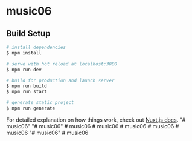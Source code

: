 # music06

## Build Setup

```bash
# install dependencies
$ npm install

# serve with hot reload at localhost:3000
$ npm run dev

# build for production and launch server
$ npm run build
$ npm run start

# generate static project
$ npm run generate
```

For detailed explanation on how things work, check out [Nuxt.js docs](https://nuxtjs.org).
"# music06" 
"# music06" 
#   m u s i c 0 6  
 #   m u s i c 0 6  
 #   m u s i c 0 6  
 #   m u s i c 0 6  
 #   m u s i c 0 6  
 "# music06" 
#   m u s i c 0 6  
 